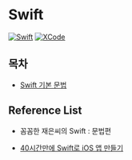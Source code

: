 # Swift
[![Swift](http://img.shields.io/badge/Swift-v.5.1-blue.svg?style=flat)](https://developer.apple.com/swift/)
[![XCode](http://img.shields.io/badge/XCode-v.11.5-orange.svg?style=flat)](https://developer.apple.com/xcode/whats-new/)

## 목차

- [Swift 기본 문법](https://github.com/co3oing/Swift/blob/master/Swift01.md)

## Reference List

- 꼼꼼한 재은씨의 Swift : 문법편

* [40시간만에 Swift로 iOS 앱 만들기](https://devxoul.gitbooks.io/ios-with-swift-in-40-hours/content/)

